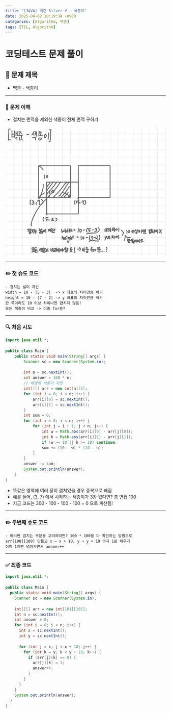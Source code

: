 ```yaml
---
title: "[JAVA] 백준 Silver V - 색종이"
date: 2025-04-02 10:19:34 +0900
categories: [Algorithm, 백준]
tags: [TIL, Algorithm]
---
```

# 코딩테스트 문제 풀이

## 📘 문제 제목
- [백준 - 색종이](https://www.acmicpc.net/problem/2563)

---

### 🧠 문제 이해
- 겹치는 면적을 제외한 색종이 전체 면적 구하기

![img.png](/assets/img/2025-04-02/img.png)

---

### ✏️ 첫 슈도 코드

```plaintext
- 겹치는 넓이 계산 
width = 10 - |5 - 3|  -> x 좌표의 차이만큼 빼기
height = 10 - |7 - 2| -> y 좌표의 차이만큼 빼기
한 쪽이라도 10 이상 차이나면 겹치지 않음!
모든 색종이 비교 -> 이중 for문?
```

---

### 🔍 처음 시도

```java
import java.util.*;

public class Main {
    public static void main(String[] args) {
        Scanner sc = new Scanner(System.in);
        
        int n = sc.nextInt();
        int answer = 100 * n;
        // 배열에 색종이 저장
        int[][] arr = new int[n][2];
        for (int i = 0; i < n; i++) {
            arr[i][0] = sc.nextInt();
            arr[i][1] = sc.nextInt();
        }
        int sum = 0;
        for (int i = 0; i < n; i++) {
            for (int j = i + 1; j < n; j++) {
                int w = Math.abs(arr[i][0] - arr[j][0]);
                int h = Math.abs(arr[i][1] - arr[j][1]);
                if (w >= 10 || h >= 10) continue;
                sum += (10 - w) * (10 - h);
            }
        }
        answer -= sum;
        System.out.println(answer);
    }
}
```
- 똑같은 영역에 여러 장이 겹쳐있을 경우 중복으로 빼짐
- 예를 들어, (3, 7) 에서 시작하는 색종이가 3장 있다면? 총 면접 100
- 지금 코드는 300 - 100 - 100 - 100 = 0 으로 계산됨!

---

### ✏️ 두번째 슈도 코드

```plaintext
- 여러번 겹치는 부분을 고려하려면? 100 * 100을 다 확인하는 방법으로
arr[100][100] 만들고 x ~ x + 10, y ~ y + 10 까지 1로 채우기
이미 1이면 넘어가면서 answer++
```
---

### ✅ 최종 코드
```java
import java.util.*;

public class Main {
  public static void main(String[] args) {
    Scanner sc = new Scanner(System.in);

    int[][] arr = new int[101][101];
    int n = sc.nextInt();
    int answer = 0;
    for (int i = 0; i < n; i++) {
      int x = sc.nextInt();
      int y = sc.nextInt();

      for (int j = x; j < x + 10; j++) {
        for (int k = y; k < y + 10; k++) {
          if (arr[j][k] == 0) {
            arr[j][k] = 1;
            answer++;
          }
        }
      }
    }
    System.out.println(answer);
  }
}
```
